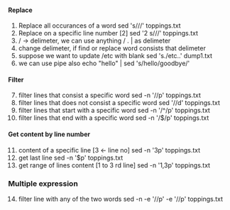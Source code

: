 #### Replace
1.  Replace all occurances of a word
    sed 's/<find>/<replace>/' toppings.txt
2.  Replace on a specific line number [2]
    sed '2 s/<find>/<replace>/' toppings.txt   
3.  / -> delimeter, we can use anything / . | as delimeter
4.  change delimeter, if find or replace word consists that delimeter
5.  suppose we want to update /etc with blank 
    sed 's./etc..' dump1.txt
6.  we can use pipe also 
    echo "hello" | sed 's/hello/goodbye/'

#### Filter
7.  filter lines that consist a specific word
    sed -n '/<word>/p' toppings.txt
8.  filter lines that does not consist a specific word
    sed '/<word>/d' toppings.txt
9.  filter lines that start with a specific word
    sed -n '/^<word>/p' toppings.txt
10. filter lines that end with a specific word
    sed -n '/<word>$/p' toppings.txt

#### Get content by line number
11. content of a specific line [3 <- line no]
    sed -n '3p' toppings.txt 
12. get last line
    sed -n '$p' toppings.txt
13. get range of lines content [1 to 3 rd line]
    sed -n '1,3p' toppings.txt


### Multiple expression
14. filter line with any of the two words
    sed -n -e '/<word1>/p' -e '/<word2>/p' toppings.txt
